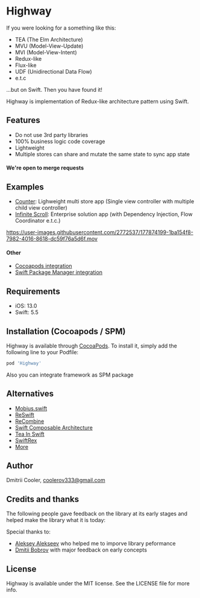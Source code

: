 # Highway

If you were looking for a something like this: 
- TEA (The Elm Architecture)
- MVU (Model-View-Update)
- MVI (Model-View-Intent)
- Redux-like
- Flux-like
- UDF (Unidirectional Data Flow)
- e.t.c

...but on Swift. Then you have found it!

Highway is implementation of Redux-like architecture pattern using Swift.

## Features

- Do not use 3rd party libraries
- 100% business logic code coverage
- Lightweight
- Multiple stores can share and mutate the same state to sync app state

#### We're open to merge requests

## Examples

- [Counter](https://github.com/cooler333/Highway/tree/main/Examples/Counter): Lighweight multi store app (Single view controller with multiple child view controller)
- [Infinite Scroll](https://github.com/cooler333/Highway/tree/main/Examples/InfiniteScroll): Enterprise solution app (with Dependency Injection, Flow Coordinator e.t.c.)

https://user-images.githubusercontent.com/2772537/177874199-1ba154f8-7982-4016-8618-dc59f76a5d6f.mov

#### Other
- [Cocoapods integration](https://github.com/cooler333/Highway/tree/main/Examples/PodExample)
- [Swift Package Manager integration](https://github.com/cooler333/Highway/tree/main/Examples/SPMExample)

## Requirements

- iOS: 13.0
- Swift: 5.5

## Installation (Cocoapods / SPM)

Highway is available through [CocoaPods](https://cocoapods.org). To install
it, simply add the following line to your Podfile:

```ruby
pod 'Highway'
```

Also you can integrate framework as SPM package

## Alternatives
- [Mobius.swift](https://github.com/spotify/Mobius.swift)
- [ReSwift](https://github.com/ReSwift/ReSwift)
- [ReCombine](https://github.com/ReCombine/ReCombine)
- [Swift Composable Architecture](https://github.com/pointfreeco/swift-composable-architecture)
- [Tea In Swift](https://github.com/chriseidhof/tea-in-swift)
- [SwiftRex](https://github.com/SwiftRex/SwiftRex)
- [More](https://github.com/onmyway133/awesome-ios-architecture#unidirectional-data-flow)

## Author

Dmitrii Cooler, coolerov333@gmail.com

## Credits and thanks

The following people gave feedback on the library at its early stages and helped make the library what it is today:

Special thanks to:

- [Aleksey Alekseev](https://github.com/joyalex) who helped me to imporve library peformance
- [Dmitii Bobrov](https://github.com/dimabobrov) with major feedback on early concepts 

## License

Highway is available under the MIT license. See the LICENSE file for more info.
